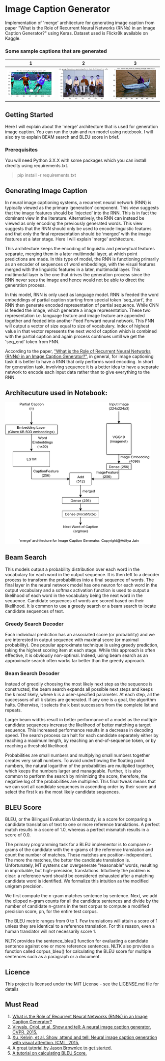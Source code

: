 # Image Caption Generator
Implementation of 'merge' architecture for generating image caption from paper "What is the Role of Recurrent Neural Networks (RNNs) in an Image Caption Generator?" using Keras. Dataset used is Flickr8k available on Kaggle.

### Some sample captions that are generated
1       	  | 2		| 	3             
:-------------------------:|:-------------------------:|:------------------------:
![](samples/sample1.png)  |  ![](samples/sample2.png)		| ![](samples/sample3.png) 

## Getting Started
Here I will explain about the 'merge' architecture that is used for generation image caption. You can run the train and run model using notebook. I will also try to explain BEAM search and BLEU score in brief.

### Prerequisites
You will need Python 3.X.X with some packages which you can install direclty using requirements.txt.
> pip install -r requirements.txt

<!--### Get the Dataset
I have used flickr8k dataset that is available on kaggle. You can run [download_data.sh](https://github.com/adityajn105/image-caption-bot/blob/master/download_data.sh) shell script. Before that put kaggle.json which is kaggle api key in same directory.
-->
## Generating Image Caption
In neural image captioning systems, a recurrent neural network (RNN) is typically viewed as the primary ‘generation’ component. This view suggests that the image features should be ‘injected’ into the RNN. This is in fact the dominant view in the literature. Alternatively, the RNN can instead be viewed as only encoding the previously generated words. This view suggests that the RNN should only be used to encode linguistic features and that only the final representation should be ‘merged’ with the image features at a later stage. Here I will explain 'merge' architecture.

This architecture keeps the encoding of linguistic and perceptual features separate, merging them in a later multimodal layer, at which point predictions are made. In this type of model, the RNN is functioning primarily as an encoder of sequences of word embeddings, with the visual features merged with the linguistic features in a later, multimodal layer. This multimodal layer is the one that drives the generation process since the RNN never sees the image and hence would not be able to direct the generation process.

In this model, RNN is only used as language model. RNN is feeded the word embeddings of partial caption starting from special token 'seq_start', the RNN then generate encoded representation of partial sequence. While CNN is feeded the image, which generate a image representation.
These two representation i.e. language feature and image feature are appended together and feeded into another Feed Forward neural network. This FNN will output a vector of size equal to size of vocabulary. Index of highest value in that vector represents the next word of caption which is combined with the partial caption and again process continues untill we get the 'seq_end' token from FNN.

According to the paper, ["What is the Role of Recurrent Neural Networks (RNNs) in an Image Caption Generator?"](https://arxiv.org/pdf/1708.02043.pdf), in general, for image captioning task it is better to have a RNN that only performs word encoding. In short for generation task, involving sequence it is a better idea to have a separate network to encode each input data rather than to give everything to the RNN.


## Architecuture used in Notebook:
![Architecture](architecture.png)

## Beam Search
This models output a probability distribution over each word in the vocabulary for each word in the output sequence. It is then left to a decoder process to transform the probabilities into a final sequence of words. The final layer in the neural network model has one neuron for each word in the output vocabulary and a softmax activation function is used to output a likelihood of each word in the vocabulary being the next word in the sequence. Candidate sequences of words are scored based on their likelihood. It is common to use a greedy search or a beam search to locate candidate sequences of text.

### Greedy Search Decoder
Each individual prediction has an associated score (or probability) and we are interested in output sequence with maximal score (or maximal probability). One popular approximate technique is using greedy prediction, taking the highest scoring item at each stage. While this approach is often effective, it is obviously non-optimal. Indeed, using beam search as an approximate search often works far better than the greedy approach.

### Beam Search Decoder
Instead of greedily choosing the most likely next step as the sequence is constructed, the beam search expands all possible next steps and keeps the k most likely, where k is a user-specified parameter. At each step, all the successors of all k states are generated. If any one is a goal, the algorithm halts. Otherwise, it selects the k best successors from the complete list and repeats. 

Larger beam widths result in better performance of a model as the multiple candidate sequences increase the likelihood of better matching a target sequence. This increased performance results in a decrease in decoding speed. The search process can halt for each candidate separately either by reaching a maximum length, by reaching an end-of-sequence token, or by reaching a threshold likelihood. 

Probabilities are small numbers and multiplying small numbers together creates very small numbers. To avoid underflowing the floating point numbers, the natural logarithm of the probabilities are multiplied together, which keeps the numbers larger and manageable. Further, it is also common to perform the search by minimizing the score, therefore, the negative log of the probabilities are multiplied. This final tweak means that we can sort all candidate sequences in ascending order by their score and select the first k as the most likely candidate sequences.

## BLEU Score
BLEU, or the Bilingual Evaluation Understudy, is a score for comparing a candidate translation of text to one or more reference translations. A perfect match results in a score of 1.0, whereas a perfect mismatch results in a score of 0.0.

The primary programming task for a BLEU implementor is to compare n-grams of the candidate with the n-grams of the reference translation and count the number of matches. These matches are position-independent. The more the matches, the better the candidate translation is. Unfortunately, MT systems can overgenerate “reasonable” words, resulting in improbable, but high-precision, translations. Intuitively the problem is clear: a reference word should be considered exhausted after a matching candidate word is identified. We formalize this intuition as the modified unigram precision.

We first compute the n-gram matches sentence by sentence. Next, we add the clipped n-gram counts for all the candidate sentences and divide by the number of candidate n-grams in the test corpus to compute a modified precision score, pn, for the entire test corpus.

The BLEU metric ranges from 0 to 1. Few translations will attain a score of 1 unless they are identical to a reference translation. For this reason, even a human translator will not necessarily score 1.

NLTK provides the sentence_bleu() function for evaluating a candidate sentence against one or more reference sentences. NLTK also provides a function called corpus_bleu() for calculating the BLEU score for multiple sentences such as a paragraph or a document.

## Licence
This project is licensed under the MIT License - see the [LICENSE.md](https://github.com/adityajn105/image-caption-bot/blob/master/LICENSE) file for details

## Must Read
1. [What is the Role of Recurrent Neural Networks (RNNs) in an Image Caption Generator?](https://arxiv.org/pdf/1708.02043.pdf) 
2. [Vinyals, Oriol, et al. Show and tell: A neural image caption generator. CVPR, 2015.](https://arxiv.org/pdf/1411.4555.pdf)
3. [Xu, Kelvin, et al. Show, attend and tell: Neural image caption generation with visual attention. ICML, 2015.](http://proceedings.mlr.press/v37/xuc15.pdf)
4. [A great tutorial by Jason Brownlee to get started.](https://machinelearningmastery.com/develop-a-deep-learning-caption-generation-model-in-python/)
5. [A tutorial on calculating BLEU Score.](https://machinelearningmastery.com/calculate-bleu-score-for-text-python/)
